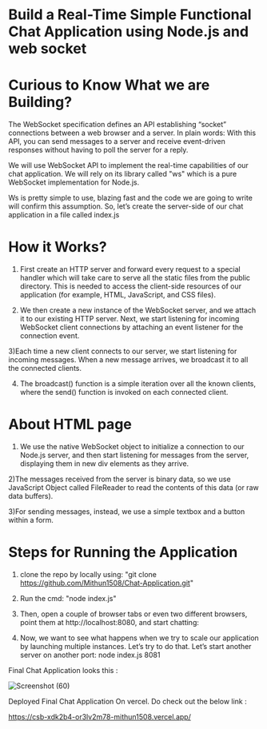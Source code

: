 # Build a Real-Time Simple Functional Chat Application using Node.js and web socket 

# Curious to Know What we are Building?
The WebSocket specification defines an API establishing “socket” connections between a web browser and a server. 
In plain words: With this API, you can send messages to a server and receive event-driven responses without having to poll the server for a reply.

We will use WebSocket API to implement the real-time capabilities of our chat application. We will rely on its library called "ws" which is a pure WebSocket implementation for Node.js.

Ws is pretty simple to use, blazing fast and the code we are going to write will confirm this assumption. So, let’s create the server-side of our chat application in a file called index.js

# How it Works?

1) First create an HTTP server and forward every request to a special handler which will take care to serve all the static files from the public directory. This is needed to access the client-side resources of our application (for example, HTML, JavaScript, and CSS files).

2) We then create a new instance of the WebSocket server, and we attach it to our existing HTTP server. Next, we start listening for incoming WebSocket client connections by attaching an event listener for the connection event.

3)Each time a new client connects to our server, we start listening for incoming messages. When a new message arrives, we broadcast it to all the connected clients.

4) The broadcast() function is a simple iteration over all the known clients, where the send() function is invoked on each connected client. 

# About HTML page 

1) We use the native WebSocket object to initialize a connection to our Node.js server, and then start listening for messages from the server, displaying them in new div elements as they arrive.

2)The messages received from the server is binary data, so we use JavaScript Object called FileReader to read the contents of this data (or raw data buffers).

3)For sending messages, instead, we use a simple textbox and a button within a form.

# Steps for Running the Application 

  1) clone the repo by locally using: "git clone https://github.com/Mithun1508/Chat-Application.git"
  
  2)  Run the cmd: "node index.js"
  
  3)  Then, open a couple of browser tabs or even two different browsers, point them at http://localhost:8080, and start chatting:
  
  4) Now, we want to see what happens when we try to scale our application by launching multiple instances. Let’s try to do that. Let’s start another server on another port:  node index.js 8081
  
  Final Chat Application looks this :
  
 ![Screenshot (60)](https://user-images.githubusercontent.com/93249038/213846882-0f0d8705-83a5-4668-a1f4-d84c174f4a2e.png)
 
 Deployed Final Chat Application On vercel. Do check out the below link :
 
 https://csb-xdk2b4-or3lv2m78-mithun1508.vercel.app/


